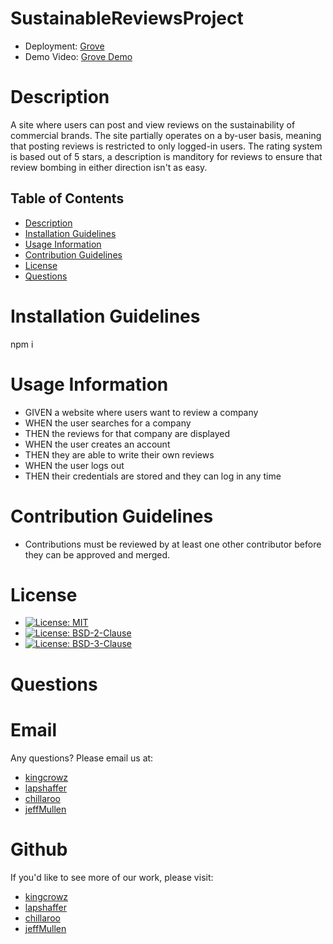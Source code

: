 # SustainableReviewsProject
* Deployment: [Grove](http://obscure-ocean-20287.herokuapp.com/)
* Demo Video: [Grove Demo](https://watch.screencastify.com/v/8ljDLy9G1yYSiaC7xGwg)

# Description
A site where users can post and view reviews on the sustainability of commercial brands.  The site partially operates on a by-user basis, meaning that posting reviews is restricted to only logged-in users.  The rating system is based out of 5 stars, a description is manditory for reviews to ensure that review bombing in either direction isn't as easy.  


## Table of Contents
* [Description](#Description)
* [Installation Guidelines](#Installation-Guidelines)
* [Usage Information](#Usage-Information)
* [Contribution Guidelines](#Contribution-Guidelines)
* [License](#License)
* [Questions](#Questions)

      
# Installation Guidelines
npm i

      
# Usage Information

* GIVEN a website where users want to review a company
* WHEN the user searches for a company
* THEN the reviews for that company are displayed
* WHEN the user creates an account
* THEN they are able to write their own reviews
* WHEN the user logs out
* THEN their credentials are stored and they can log in any time

      
# Contribution Guidelines
* Contributions must be reviewed by at least one other contributor before they can be approved and merged.


# License
* [![License: MIT](https://img.shields.io/badge/License-MIT-yellow.svg)](https://opensource.org/licenses/MIT)
* [![License: BSD-2-Clause](https://img.shields.io/badge/License-BSD2Clause-red.svg)](https://opensource.org/licenses/BSD-2-Clause)
* [![License: BSD-3-Clause](https://img.shields.io/badge/License-BSD3Clause-red.svg)](https://opensource.org/licenses/BSD-3-Clause)
# Questions

# Email
Any questions? Please email us at:
* [kingcrowz](mailto:kingcrowz@comcast.net)
* [lapshaffer](mailto:lapshaffer@gmail.com)
* [chillaroo](mailto:rtc145@gmail.com)
* [jeffMullen](mailto:jeffmullendev@gmail.com)

# Github
If you'd like to see more of our work, please visit:
* [kingcrowz](https://github.com/kingcrowz)
* [lapshaffer](https://github.com/lapshaffer)
* [chillaroo](https://github.com/Chillaroo)
* [jeffMullen](https://github.com/jeffMullen)

